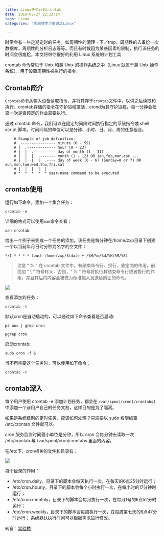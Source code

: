 ```yaml
---
title: Linux任务计划crontab
date: 2018-08-27 22:23:14
tags: Linux
categories: "实验楼学习笔记之Linux"

---
```


时常会有一些定期定时的任务，如周期性的清理一下／tmp，周期性的去备份一次数据库，周期性的分析日志等等。而且有时候因为某些因素的限制，执行该任务的时间会很尴尬。本文将带你很好的利用 Linux 系统的计划工具<!--more-->

crontab 命令常见于 Unix 和类 Unix 的操作系统之中（Linux 就属于类 Unix 操作系统），用于设置周期性被执行的指令。

## Crontab简介

`Crontab`命令从输入设备读取指令，并将其存于`crontab`文件中，以供之后读取和执行。crontab存储的指令在守护进程激活，crond为其守护进程，每一分钟会检查一次是否预定的作业需要执行。

通过 crontab 命令，我们可以在固定的间隔时间执行指定的系统指令或 shell　script 脚本。时间间隔的单位可以是分钟、小时、日、月、周的任意组合。

		# Example of job definition:
		# .---------------- minute (0 - 59)
		# |  .------------- hour (0 - 23)
		# |  |  .---------- day of month (1 - 31)
		# |  |  |  .------- month (1 - 12) OR jan,feb,mar,apr ...
		# |  |  |  |  .---- day of week (0 - 6) (Sunday=0 or 7) OR sun,mon,tue,wed,thu,fri,sat
		# |  |  |  |  |
		# *  *  *  *  * user-name command to be executed

## crontab使用

运行如下命令，添加一个集合任务：

	crontab -e

详细的格式可以使用`man`命令查看：
	
	man crontab

给出一个例子来完成一个任务的添加，该任务是每分钟在/home/zxp目录下创建一个以当前年月日时分秒为名字的空文件：

	*/1 * * * * touch /home/zxp/$(date + /%H/%m/%d/%H/%M/%S)

> 注意 “ % ” 在 crontab 文件中，有结束命令行、换行、重定向的作用，前面加 ” \ ” 符号转义，否则，“ % ” 符号将执行其结束命令行或者换行的作用，并且其后的内容会被做为标准输入发送给前面的命令。

![](https://i.imgur.com/T6DV5Oj.png)

查看添加的任务：

	crontab -l

默认cron是自动启动的，可以通过如下命令查看是否启动:

	ps aux | grep cron

	pgrep cron

启动crontab:

	sudo cron -f &

当不再需要这个任务时，可以使用如下命令：

	crontab -r

## crontab深入

每个用户使用 crontab -e 添加计划任务，都会在 `/var/spool/cron[/crontabs]` 中添加一个该用户自己的任务文档，这样目的是为了隔离。

如果是系统级别的定时任务，应该如何处理？只需要以 sudo 权限编辑 /etc/crontab 文件就可以。

cron 服务监测时间最小单位是分钟，所以 cron 会每分钟去读取一次 /etc/crontab 与 /var/spool/cron/crontabs 里面的內容。

在/etc下，cron相关的文件和目录有：

![](https://i.imgur.com/u9iyxSl.png)


每个目录的作用：

- /etc/cron.daily，目录下的脚本会每天执行一次，在每天的6点25分时运行；
- /etc/cron.hourly，目录下的脚本会每个小时执行一次，在每小时的17分钟时运行；
- /etc/cron.monthly，目录下的脚本会每月执行一次，在每月1号的6点52分时运行；
- /etc/cron.weekly，目录下的脚本会每周执行一次，在每周第七天的6点47分时运行；
系统默认执行时间可以根据需求进行修改。

转自：[实验楼](https://www.shiyanlou.com)